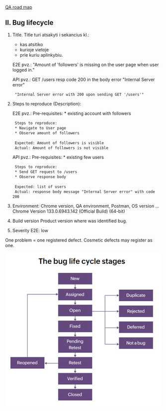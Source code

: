 
[QA road map](https://roadmap.sh/qa)


## II. Bug lifecycle

1. Title.
   Title turi atsakyti i sekancius kl.:
    * kas atsitiko
    * kurioje vietoje
    * prie kuriu aplinkybiu.
  
    E2E pvz.:
        "Amount of 'followers' is missing on the user page when user logged in."

    API pvz.:
        GET /users
        resp code 200
        in the body error "Internal Server error"
        
        "Internal Server error with 200 upon sending GET '/users'"

2. Steps to reproduce (Description):
   
    E2E pvz.:
        Pre-requisites:
        * existing account with followers

        Steps to reproduce:
        * Navigate to User page
        * Observe amount of followers 

        Expected: Amount of followers is visible
        Actual: Amount of followers is not visible

    API pvz.:
        Pre-requisites:
        * existing few users

        Steps to reproduce:
        * Send GET request to /users
        * Observe response body

        Expected: list of users
        Actual: response body message "Internal Server error" with code 200 

3. Environment:
   Chrome version, QA environment, Postman, OS version ...
   Chrome Version 133.0.6943.142 (Official Build) (64-bit)

4. Build version
    Product version where was identified bug.

5. Severity
    E2E: low

One problem = one registered defect.
Cosmetic defects may register as one.

![](/pic/bug_lifecycle.png)


<br>
